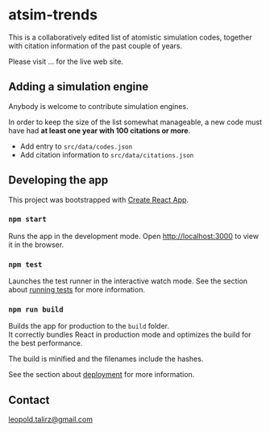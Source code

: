 # atsim-trends

This is a collaboratively edited list of atomistic simulation codes, together with citation information of the past couple of years.


Please visit ... for the live web site.


## Adding a simulation engine

Anybody is welcome to contribute simulation engines.

In order to keep the size of the list somewhat manageable, a new code must have had **at least one year with 100 citations or more**.

 * Add entry to `src/data/codes.json`
 * Add citation information to `src/data/citations.json`

## Developing the app

This project was bootstrapped with [Create React App](https://github.com/facebook/create-react-app).

### `npm start`

Runs the app in the development mode.
Open [http://localhost:3000](http://localhost:3000) to view it in the browser.

### `npm test`

Launches the test runner in the interactive watch mode.
See the section about [running tests](https://facebook.github.io/create-react-app/docs/running-tests) for more information.

### `npm run build`

Builds the app for production to the `build` folder.\
It correctly bundles React in production mode and optimizes the build for the best performance.

The build is minified and the filenames include the hashes.

See the section about [deployment](https://facebook.github.io/create-react-app/docs/deployment) for more information.

## Contact

leopold.talirz@gmail.com
